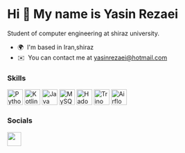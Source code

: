 Hi 👋 My name is Yasin Rezaei
==============================
Student of computer engineering at shiraz university.

* 🌍  I'm based in Iran,shiraz
* ✉️  You can contact me at [yasinrezaei@hotmail.com](mailto:yasinrezaei@hotmail.com)


### Skills

<p align="left">
<a href="https://www.python.org/" target="_blank" rel="noreferrer"><img src="https://raw.githubusercontent.com/danielcranney/readme-generator/main/public/icons/skills/python-colored.svg" width="36" height="36" alt="Python" /></a> 
<a href="https://docs.microsoft.com/en-us/cpp/?view=msvc-170" target="_blank" rel="noreferrer"><img src="https://raw.githubusercontent.com/danielcranney/readme-generator/main/public/icons/skills/kotlin-colored.svg" width="36" height="36" alt="Kotlin" /></a>
<a href="https://www.oracle.com/java/" target="_blank" rel="noreferrer"><img src="https://raw.githubusercontent.com/danielcranney/readme-generator/main/public/icons/skills/java-colored.svg" width="36" height="36" alt="Java" /></a>
<a href="https://www.mysql.com/" target="_blank" rel="noreferrer"><img src="https://raw.githubusercontent.com/danielcranney/readme-generator/main/public/icons/skills/mysql-colored.svg" width="36" height="36" alt="MySQL" /></a>
<a href="https://hadoop.apache.org/" target="_blank" rel="noreferrer"><img src="https://raw.githubusercontent.com/danielcranney/readme-generator/main/public/icons/skills/hadoop-colored.svg" width="36" height="36" alt="Hadoop" /></a> <a href="https://trino.io/" target="_blank" rel="noreferrer"><img src="https://raw.githubusercontent.com/danielcranney/readme-generator/main/public/icons/skills/trino-colored.svg" width="36" height="36" alt="Trino" /></a> <a href="https://airflow.apache.org/" target="_blank" rel="noreferrer"><img src="https://raw.githubusercontent.com/danielcranney/readme-generator/main/public/icons/skills/airflow-colored.svg" width="36" height="36" alt="Airflow" /></a>
</p>


### Socials

<a href="https://www.linkedin.com/in/yasinrezaei" target="_blank" rel="noreferrer"><img src="https://raw.githubusercontent.com/danielcranney/readme-generator/main/public/icons/socials/linkedin.svg" width="32" height="32" /></a> 
